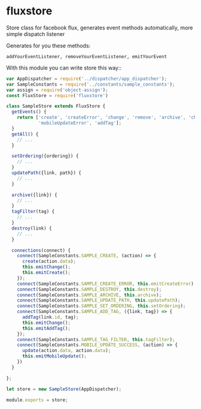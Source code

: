 # fluxstore
Store class for facebook flux, generates event methods automatically, more simple dispatch listener

Generates for you these methods:

    addYourEventListener, removeYourEventListener, emitYourEvent

With this module you can write store this way::

```javascript
var AppDispatcher = require('../dispatcher/app_dispatcher');
var SampleConstants = require('../constants/sample_constants');
var assign = require('object-assign');
const FluxStore = require('fluxstore')

class SampleStore extends FluxStore {
  getEvents() {
    return ['create', 'createError', 'change', 'remove', 'archive', 'changePath', 'mobileUpdate',
            'mobileUpdateError', 'addTag'];
  }
  getAll() {
    // ...
  }

  setOrdering({ordering}) {
    // ...
  }
  updatePath({link, path}) {
    // ...
  }

  archive({link}) {
    // ...
  }
  tagFilter(tag) {
    // ...
  }
  destroy(link) {
    // ...
  }

  connections(connect) {
    connect(SampleConstants.SAMPLE_CREATE, (action) => {
      create(action.data);
      this.emitChange();
      this.emitCreate();
    });
    connect(SampleConstants.SAMPLE_CREATE_ERROR, this.emitCreateError);
    connect(SampleConstants.SAMPLE_DESTROY, this.destroy);
    connect(SampleConstants.SAMPLE_ARCHIVE, this.archive);
    connect(SampleConstants.SAMPLE_UPDATE_PATH, this.updatePath);
    connect(SampleConstants.SAMPLE_SET_ORDERING, this.setOrdering);
    connect(SampleConstants.SAMPLE_ADD_TAG, ({link, tag}) => {
      addTag(link.id, tag);
      this.emitChange();
      this.emitAddTag();
    });
    connect(SampleConstants.SAMPLE_TAG_FILTER, this.tagFilter);
    connect(SampleConstants.MOBILE_UPDATE_SUCCESS, (action) => {
      update(action.data, action.data);
      this.emitMobileUpdate();
    })
  }

};

let store = new SampleStore(AppDispatcher);

module.exports = store;
```
